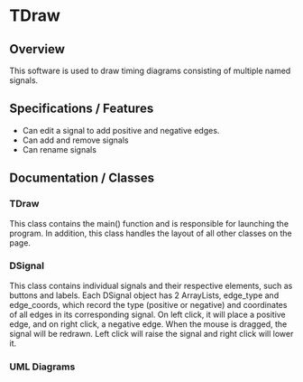 # TDraw
## Overview
This software is used to draw timing diagrams consisting of multiple named signals.

## Specifications / Features
* Can edit a signal to add positive and negative edges.
* Can add and remove signals
* Can rename signals

## Documentation / Classes

### TDraw
This class contains the main() function and is responsible for launching the program. In addition, this class handles the layout of all other classes on the page.

### DSignal
This class contains individual signals and their respective elements, such as buttons and labels. Each DSignal object has 2 ArrayLists, edge_type and edge_coords, which record the type (positive or negative) and coordinates of all edges in its corresponding signal. On left click, it will place a positive edge, and on right click, a negative edge. When the mouse is dragged, the signal will be redrawn. Left click will raise the signal and right click will lower it.

### UML Diagrams

